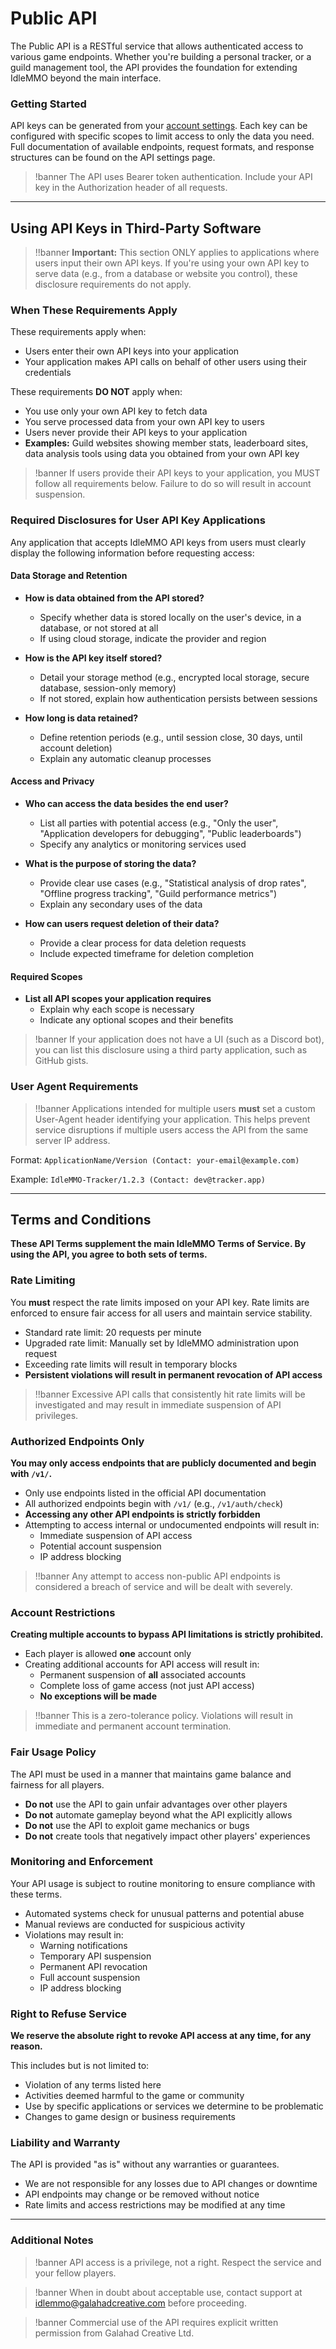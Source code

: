 # Public API

The Public API is a RESTful service that allows authenticated access to various game endpoints. Whether you're building a personal tracker, or a guild management tool, the API provides the foundation for extending IdleMMO beyond the main interface.

### Getting Started

API keys can be generated from your [account settings](/settings/api). Each key can be configured with specific scopes to limit access to only the data you need. Full documentation of available endpoints, request formats, and response structures can be found on the API settings page.

>!banner The API uses Bearer token authentication. Include your API key in the Authorization header of all requests.

---

## Using API Keys in Third-Party Software

>!!banner <strong>Important:</strong> This section ONLY applies to applications where users input their own API keys. If you're using your own API key to serve data (e.g., from a database or website you control), these disclosure requirements do not apply.

### When These Requirements Apply

These requirements apply when:
- Users enter their own API keys into your application
- Your application makes API calls on behalf of other users using their credentials

These requirements **DO NOT** apply when:
- You use only your own API key to fetch data
- You serve processed data from your own API key to users
- Users never provide their API keys to your application
- **Examples:** Guild websites showing member stats, leaderboard sites, data analysis tools using data you obtained from your own API key

>!banner If users provide their API keys to your application, you MUST follow all requirements below. Failure to do so will result in account suspension.

### Required Disclosures for User API Key Applications

Any application that accepts IdleMMO API keys from users must clearly display the following information before requesting access:

#### Data Storage and Retention

- **How is data obtained from the API stored?** 
  - Specify whether data is stored locally on the user's device, in a database, or not stored at all
  - If using cloud storage, indicate the provider and region

- **How is the API key itself stored?**
  - Detail your storage method (e.g., encrypted local storage, secure database, session-only memory)
  - If not stored, explain how authentication persists between sessions

- **How long is data retained?**
  - Define retention periods (e.g., until session close, 30 days, until account deletion)
  - Explain any automatic cleanup processes

#### Access and Privacy

- **Who can access the data besides the end user?**
  - List all parties with potential access (e.g., "Only the user", "Application developers for debugging", "Public leaderboards")
  - Specify any analytics or monitoring services used

- **What is the purpose of storing the data?**
  - Provide clear use cases (e.g., "Statistical analysis of drop rates", "Offline progress tracking", "Guild performance metrics")
  - Explain any secondary uses of the data

- **How can users request deletion of their data?**
  - Provide a clear process for data deletion requests
  - Include expected timeframe for deletion completion

#### Required Scopes

- **List all API scopes your application requires**
  - Explain why each scope is necessary
  - Indicate any optional scopes and their benefits

>!banner If your application does not have a UI (such as a Discord bot), you can list this disclosure using a third party application, such as GitHub gists.


### User Agent Requirements

>!!banner Applications intended for multiple users **must** set a custom User-Agent header identifying your application. This helps prevent service disruptions if multiple users access the API from the same server IP address.

Format: `ApplicationName/Version (Contact: your-email@example.com)`

Example: `IdleMMO-Tracker/1.2.3 (Contact: dev@tracker.app)`

---

## Terms and Conditions

**These API Terms supplement the main IdleMMO Terms of Service. By using the API, you agree to both sets of terms.**

### Rate Limiting

You **must** respect the rate limits imposed on your API key. Rate limits are enforced to ensure fair access for all users and maintain service stability.

- Standard rate limit: 20 requests per minute
- Upgraded rate limit: Manually set by IdleMMO administration upon request
- Exceeding rate limits will result in temporary blocks
- **Persistent violations will result in permanent revocation of API access**

>!!banner Excessive API calls that consistently hit rate limits will be investigated and may result in immediate suspension of API privileges.

### Authorized Endpoints Only

**You may only access endpoints that are publicly documented and begin with `/v1/`.**

- Only use endpoints listed in the official API documentation
- All authorized endpoints begin with `/v1/` (e.g., `/v1/auth/check`)
- **Accessing any other API endpoints is strictly forbidden**
- Attempting to access internal or undocumented endpoints will result in:
  - Immediate suspension of API access
  - Potential account suspension
  - IP address blocking

>!!banner Any attempt to access non-public API endpoints is considered a breach of service and will be dealt with severely.

### Account Restrictions

**Creating multiple accounts to bypass API limitations is strictly prohibited.**

- Each player is allowed **one** account only
- Creating additional accounts for API access will result in:
  - Permanent suspension of **all** associated accounts
  - Complete loss of game access (not just API access)
  - **No exceptions will be made**

>!!banner This is a zero-tolerance policy. Violations will result in immediate and permanent account termination.

### Fair Usage Policy

The API must be used in a manner that maintains game balance and fairness for all players.

- **Do not** use the API to gain unfair advantages over other players
- **Do not** automate gameplay beyond what the API explicitly allows
- **Do not** use the API to exploit game mechanics or bugs
- **Do not** create tools that negatively impact other players' experiences

### Monitoring and Enforcement

Your API usage is subject to routine monitoring to ensure compliance with these terms.

- Automated systems check for unusual patterns and potential abuse
- Manual reviews are conducted for suspicious activity
- Violations may result in:
  - Warning notifications
  - Temporary API suspension
  - Permanent API revocation
  - Full account suspension
  - IP address blocking

### Right to Refuse Service

**We reserve the absolute right to revoke API access at any time, for any reason.**

This includes but is not limited to:
- Violation of any terms listed here
- Activities deemed harmful to the game or community
- Use by specific applications or services we determine to be problematic
- Changes to game design or business requirements

### Liability and Warranty

The API is provided "as is" without any warranties or guarantees.

- We are not responsible for any losses due to API changes or downtime
- API endpoints may change or be removed without notice
- Rate limits and access restrictions may be modified at any time

---

### Additional Notes

>!banner API access is a privilege, not a right. Respect the service and your fellow players.

>!banner When in doubt about acceptable use, contact support at [idlemmo@galahadcreative.com](mailto:idlemmo@galahadcreative.com) before proceeding.

>!banner Commercial use of the API requires explicit written permission from Galahad Creative Ltd.
